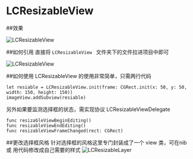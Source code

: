 # LCResizableView
##效果

![LCResizableView](http://upload-images.jianshu.io/upload_images/1951020-03a49a94e51bee13.png?imageMogr2/auto-orient/strip%7CimageView2/2/w/1240)

##如何引用
直接将 `LCResizableView ` 文件夹下的文件拉进项目中即可

![LCResizableView](http://upload-images.jianshu.io/upload_images/1951020-8bc5f7f58f75db23.png?imageMogr2/auto-orient/strip%7CimageView2/2/w/1240)

##如何使用
LCResizableView 的使用非常简单，只需两行代码

    let resiable = LCResizableView.init(frame: CGRect.init(x: 50, y: 50, width: 150, height: 150))
    imageView.addSubview(resiable)

另外如果要监测选择框的状态，需实现协议 LCResizableViewDelegate

    func resizableViewBeginEditing()
    func resizableViewEndEditing()
    func resizableViewFrameChanged(rect: CGRect)

##更改选择框风格
针对选择框的风格这里专门封装成了一个 view 类，可在nib 或 用代码修改成自己需要的样式
![LCResizableLayer](http://upload-images.jianshu.io/upload_images/1951020-1750895f66eb7365.png?imageMogr2/auto-orient/strip%7CimageView2/2/w/1240)
